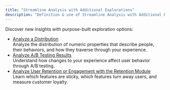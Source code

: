 ```yaml
---
title: "Streamline Analysis with Additional Explorations"
description: "Definition & use of Streamline Analysis with Additional Explorations"
---
```


Discover new insights with purpose-built exploration options:

- [Analyze a Distribution](./analyze-a-distribution)  
  Analyze the distribution of numeric properties that describe people, their behaviors, and how they traverse through your experience.
- [Analyze A/B Testing Results](./analyze-ab-testing-results)  
  Understand how changes to your experience affect user behavior through A/B testing.
- [Analyze User Retention or Engagement with the Retention Module](./analyze-user-retention-or-engagement-with-the-retention-module)  
  Learn which features are sticky, which features turn away users, and measure customer loyalty.
